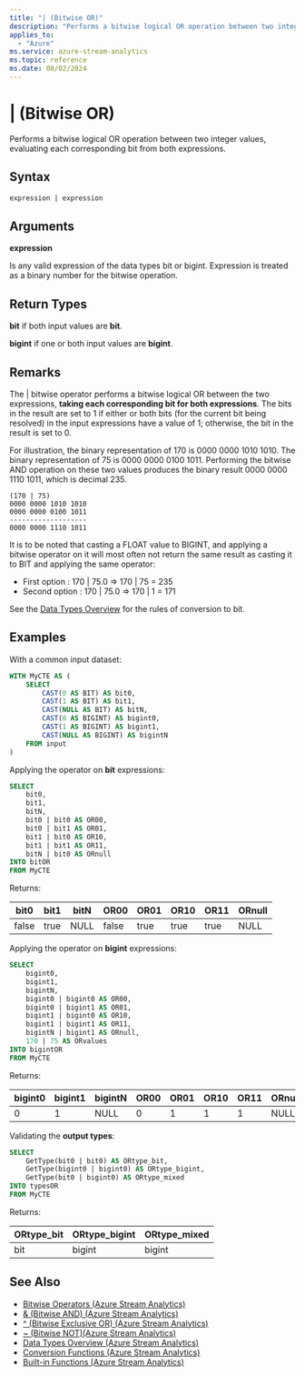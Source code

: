 ```yaml
---
title: "| (Bitwise OR)"
description: "Performs a bitwise logical OR operation between two integer values."
applies_to:
  - "Azure"
ms.service: azure-stream-analytics
ms.topic: reference
ms.date: 08/02/2024
---
```


# | (Bitwise OR)

Performs a bitwise logical OR operation between two integer values, evaluating each corresponding bit from both expressions.

## Syntax

```SQL
expression | expression
```

## Arguments

**expression**

Is any valid expression of the data types bit or bigint. Expression is treated as a binary number for the bitwise operation.

## Return Types

**bit** if both input values are **bit**.

**bigint** if one or both input values are **bigint**.

## Remarks

The | bitwise operator performs a bitwise logical OR between the two expressions, **taking each corresponding bit for both expressions**. The bits in the result are set to 1 if either or both bits (for the current bit being resolved) in the input expressions have a value of 1; otherwise, the bit in the result is set to 0.

For illustration, the binary representation of 170 is 0000 0000 1010 1010. The binary representation of 75 is 0000 0000 0100 1011. Performing the bitwise AND operation on these two values produces the binary result 0000 0000 1110 1011, which is decimal 235.

```
(170 | 75)
0000 0000 1010 1010
0000 0000 0100 1011
-------------------
0000 0000 1110 1011
```

It is to be noted that casting a FLOAT value to BIGINT, and applying a bitwise operator on it will most often not return the same result as casting it to BIT and applying the same operator:

- First option : 170 | 75.0 => 170 | 75 = 235
- Second option : 170 | 75.0 => 170 | 1 = 171

See the [Data Types Overview](data-types-azure-stream-analytics.md) for the rules of conversion to bit.

## Examples

With a common input dataset:

```SQL
WITH MyCTE AS (
	SELECT
		CAST(0 AS BIT) AS bit0,
		CAST(1 AS BIT) AS bit1,
		CAST(NULL AS BIT) AS bitN,
		CAST(0 AS BIGINT) AS bigint0,
		CAST(1 AS BIGINT) AS bigint1,
		CAST(NULL AS BIGINT) AS bigintN
	FROM input
)
```

Applying the operator on **bit** expressions:

```SQL
SELECT
	bit0,
	bit1,
	bitN,
	bit0 | bit0 AS OR00,
	bit0 | bit1 AS OR01,
	bit1 | bit0 AS OR10,
	bit1 | bit1 AS OR11,
	bitN | bit0 AS ORnull
INTO bitOR
FROM MyCTE
```

Returns:

|bit0|bit1|bitN|OR00|OR01|OR10|OR11|ORnull|
|-|-|-|-|-|-|-|-|
|false|true|NULL|false|true|true|true|NULL|

Applying the operator on **bigint** expressions:

```SQL
SELECT
	bigint0,
	bigint1,
	bigintN,
	bigint0 | bigint0 AS OR00,
	bigint0 | bigint1 AS OR01,
	bigint1 | bigint0 AS OR10,
	bigint1 | bigint1 AS OR11,
	bigintN | bigint1 AS ORnull,
	170 | 75 AS ORvalues
INTO bigintOR
FROM MyCTE
```

Returns:

|bigint0|bigint1|bigintN|OR00|OR01|OR10|OR11|ORnull|ORvalues|
|-|-|-|-|-|-|-|-|-|
|0|1|NULL|0|1|1|1|NULL|**235**|

Validating the **output types**:

```SQL
SELECT
	GetType(bit0 | bit0) AS ORtype_bit,
	GetType(bigint0 | bigint0) AS ORtype_bigint,
	GetType(bit0 | bigint0) AS ORtype_mixed
INTO typesOR
FROM MyCTE
```

Returns:

|ORtype_bit|ORtype_bigint|ORtype_mixed|
|-|-|-|
|bit|bigint|bigint|

## See Also

- [Bitwise Operators &#40;Azure Stream Analytics&#41;](bitwise-operators-azure-stream-analytics.md)
- [& (Bitwise AND) &#40;Azure Stream Analytics&#41;](bitwise-and-azure-stream-analytics.md)
- [^ (Bitwise Exclusive OR) &#40;Azure Stream Analytics&#41;](bitwise-xor-azure-stream-analytics.md)
- [~ (Bitwise NOT)&#40;Azure Stream Analytics&#41;](bitwise-not-azure-stream-analytics.md)
- [Data Types Overview &#40;Azure Stream Analytics&#41;](data-types-azure-stream-analytics.md)
- [Conversion Functions &#40;Azure Stream Analytics&#41;](conversion-functions-azure-stream-analytics.md)
- [Built-in Functions &#40;Azure Stream Analytics&#41;](built-in-functions-azure-stream-analytics.md)